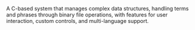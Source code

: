 A C-based system that manages complex data structures, handling terms and phrases through binary file operations, with features for user interaction, custom controls, and multi-language support.
